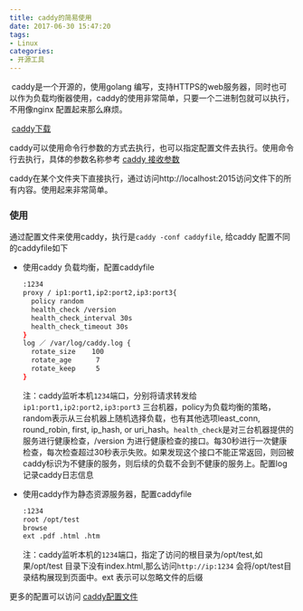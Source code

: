```yaml
---
title: caddy的简易使用
date: 2017-06-30 15:47:20
tags: 
- Linux
categories:
- 开源工具
---
```


​	caddy是一个开源的，使用golang 编写，支持HTTPS的web服务器，同时也可以作为负载均衡器使用，caddy的使用非常简单，只要一个二进制包就可以执行，不用像nginx 配置起来那么麻烦。

​	 [caddy下载](https://caddyserver.com/download)

​	caddy可以使用命令行参数的方式去执行，也可以指定配置文件去执行。使用命令行去执行，具体的参数名称参考 [caddy 接收参数](https://caddyserver.com/docs/cli)

​        caddy在某个文件夹下直接执行，通过访问http://localhost:2015访问文件下的所有内容。使用起来非常简单。 

### 使用

 通过配置文件来使用caddy，执行是`caddy -conf caddyfile`,  给caddy 配置不同的caddyfile如下

- 使用caddy 负载均衡，配置caddyfile

  ```sh
  :1234
  proxy / ip1:port1,ip2:port2,ip3:port3{
    policy random
    health_check /version
    health_check_interval 30s
    health_check_timeout 30s
  }
  log ／ /var/log/caddy.log {
  	rotate_size    100
  	rotate_age      7
  	rotate_keep     5
  }
  ```

  注：caddy监听本机`1234`端口，分别将请求转发给`ip1:port1,ip2:port2,ip3:port3` 三台机器，policy为负载均衡的策略，random表示从三台机器上随机选择负载，也有其他选项least_conn, round_robin, first, ip_hash, or uri_hash。`health_check`是对三台机器提供的服务进行健康检查，/version 为进行健康检查的接口。每30秒进行一次健康检查，每次检查超过30秒表示失败。如果发现这个接口不能正常返回，则回被caddy标识为不健康的服务，则后续的负载不会到不健康的服务上。配置log记录caddy日志信息

<!-- more -->

- 使用caddy作为静态资源服务器，配置caddyfile

  ```sh
  :1234
  root /opt/test
  browse
  ext .pdf .html .htm 
  ```

   注：caddy监听本机的`1234`端口，指定了访问的根目录为/opt/test,如果/opt/test 目录下没有index.html,那么访问`http://ip:1234` 会将/opt/test目录结构展现到页面中。ext 表示可以忽略文件的后缀

  

更多的配置可以访问 [caddy配置文件](https://caddyserver.com/docs/http-caddyfile)